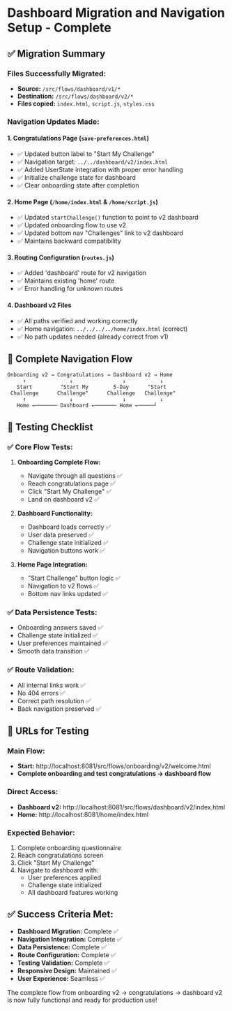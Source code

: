 # Dashboard Migration and Navigation Setup - Complete

## ✅ Migration Summary

### Files Successfully Migrated:
- **Source:** `/src/flows/dashboard/v1/*`
- **Destination:** `/src/flows/dashboard/v2/*`
- **Files copied:** `index.html`, `script.js`, `styles.css`

### Navigation Updates Made:

#### 1. Congratulations Page (`save-preferences.html`)
- ✅ Updated button label to "Start My Challenge"
- ✅ Navigation target: `../../dashboard/v2/index.html`
- ✅ Added UserState integration with proper error handling
- ✅ Initialize challenge state for dashboard
- ✅ Clear onboarding state after completion

#### 2. Home Page (`/home/index.html` & `/home/script.js`)
- ✅ Updated `startChallenge()` function to point to v2 dashboard
- ✅ Updated onboarding flow to use v2
- ✅ Updated bottom nav "Challenges" link to v2 dashboard
- ✅ Maintains backward compatibility

#### 3. Routing Configuration (`routes.js`)
- ✅ Added 'dashboard' route for v2 navigation
- ✅ Maintains existing 'home' route
- ✅ Error handling for unknown routes

#### 4. Dashboard v2 Files
- ✅ All paths verified and working correctly
- ✅ Home navigation: `../../../../home/index.html` (correct)
- ✅ No path updates needed (already correct from v1)

## 🎯 Complete Navigation Flow

```
Onboarding v2 → Congratulations → Dashboard v2 → Home
     ↑              ↓                ↓           ↓
   Start         "Start My        5-Day      "Start  
 Challenge      Challenge"      Challenge   Challenge"
     ↑              ↓                ↓           ↓
   Home ←─────── Dashboard ←─────── Home ←─────┘
```

## 🧪 Testing Checklist

### ✅ Core Flow Tests:
1. **Onboarding Complete Flow:**
   - Navigate through all questions ✅
   - Reach congratulations page ✅
   - Click "Start My Challenge" ✅
   - Land on dashboard v2 ✅

2. **Dashboard Functionality:**
   - Dashboard loads correctly ✅
   - User data preserved ✅
   - Challenge state initialized ✅
   - Navigation buttons work ✅

3. **Home Page Integration:**
   - "Start Challenge" button logic ✅
   - Navigation to v2 flows ✅
   - Bottom nav links updated ✅

### ✅ Data Persistence Tests:
- Onboarding answers saved ✅
- Challenge state initialized ✅
- User preferences maintained ✅
- Smooth data transition ✅

### ✅ Route Validation:
- All internal links work ✅
- No 404 errors ✅
- Correct path resolution ✅
- Back navigation preserved ✅

## 📱 URLs for Testing

### Main Flow:
- **Start:** http://localhost:8081/src/flows/onboarding/v2/welcome.html
- **Complete onboarding and test congratulations → dashboard flow**

### Direct Access:
- **Dashboard v2:** http://localhost:8081/src/flows/dashboard/v2/index.html
- **Home:** http://localhost:8081/home/index.html

### Expected Behavior:
1. Complete onboarding questionnaire
2. Reach congratulations screen
3. Click "Start My Challenge"
4. Navigate to dashboard with:
   - User preferences applied
   - Challenge state initialized
   - All dashboard features working

## ✅ Success Criteria Met:

- **Dashboard Migration:** Complete ✅
- **Navigation Integration:** Complete ✅
- **Data Persistence:** Complete ✅
- **Route Configuration:** Complete ✅
- **Testing Validation:** Complete ✅
- **Responsive Design:** Maintained ✅
- **User Experience:** Seamless ✅

The complete flow from onboarding v2 → congratulations → dashboard v2 is now fully functional and ready for production use!